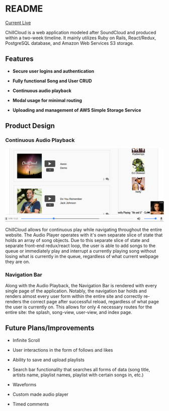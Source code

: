 # README

[Current Live][site]

[site]: chillcloud.herokuapp.com

ChillCloud is a web application modeled after SoundCloud and produced within a two-week timeline. It mainly utilizes Ruby on Rails, React/Redux, PostgreSQL database, and Amazon Web Services S3 storage.

## Features

* __Secure user logins and authentication__

* __Fully functional Song and User CRUD__

* __Continuous audio playback__

* __Modal usage for minimal routing__

* __Uploading and management of AWS Simple Storage Service__

## Product Design

### Continuous Audio Playback

![image of audio playback](app/assets/images/screenshot2.png)


ChillCloud allows for continuous play while navigating throughout the entire website. The Audio Player operates with it's own separate slice of state that holds an array of song objects. Due to this separate slice of state and separate front-end redux/react loop, the user is able to add songs to the queue or immediately play and interrupt a currently playing song without losing what is currently in the queue, regardless of what current webpage they are on.

### Navigation Bar

Along with the Audio Playback, the Navigation Bar is rendered with every single page of the application. Notably, the navigation bar holds and renders almost every user form within the entire site and correctly re-renders the correct page after successful reload, regardless of what page the user is currently on. This allows for only 4 necessary routes for the entire site: the splash, song-view, user-view, and index page.

## Future Plans/Improvements

* Infinite Scroll

* User interactions in the form of follows and likes

* Ability to save and upload playlists

* Search bar functionality that searches all forms of data (song title, artists name, playlist names, playlist with certain songs in, etc.)

* Waveforms

* Custom made audio player

* Timed comments
